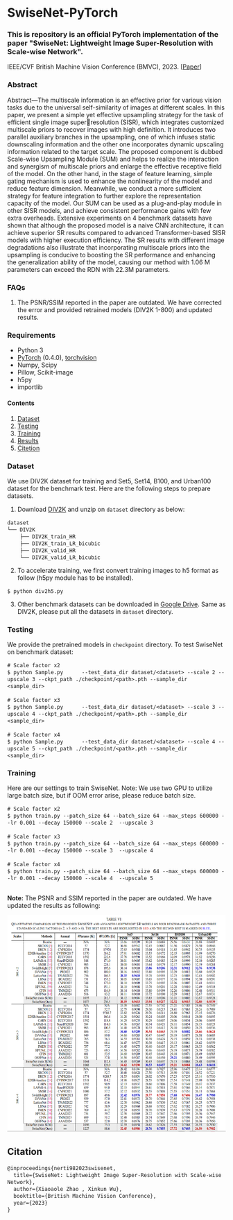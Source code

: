 # SwiseNet-PyTorch
### **This is repository is an official PyTorch implementation of the paper "SwiseNet: Lightweight Image Super-Resolution with Scale-wise Network".**
IEEE/CVF British Machine Vision Conference (BMVC), 2023. [[Paper](https://papers.bmvc2023.org/0286.pdf)]


### Abstract 
Abstract—The multiscale information is an effective prior for various vision tasks due to the universal self-similarity of images at different scales. In this paper, we present a simple yet effective upsampling strategy for the task of efficient single image superresolution (SISR), which integrates customized multiscale priors to recover images with high definition. It introduces two parallel auxiliary branches in the upsampling, one of which infuses static downscaling information and the other one incorporates dynamic upscaling information related to the target scale. The proposed component is dubbed Scale-wise Upsampling Module (SUM) and helps to realize the interaction and synergism of multiscale priors and enlarge the effective receptive field of the model. On the other hand, in the stage of feature learning, simple gating mechanism is used to enhance the nonlinearity of the model and reduce feature dimension. Meanwhile, we conduct a more sufficient strategy for feature integration to further explore the representation capacity of the model. Our SUM can be used as a plug-and-play module in other SISR models, and achieve consistent performance gains with few extra overheads. Extensive experiments on 4 benchmark datasets have shown that although the proposed model is a naive CNN architecture, it can achieve superior SR results compared to advanced Transformer-based SISR models with higher execution efficiency. The SR results with different image degradations also illustrate that incorporating multiscale priors into the upsampling is conducive to boosting the SR performance and enhancing the generalization ability of the model, causing our method with 1.06 M parameters can exceed the RDN with 22.3M parameters.

### FAQs
1. The PSNR/SSIM reported in the paper are outdated. We have corrected the error and provided retrained models (DIV2K 1-800) and updated results. 
### Requirements
- Python 3
- [PyTorch](https://github.com/pytorch/pytorch) (0.4.0), [torchvision](https://github.com/pytorch/vision)
- Numpy, Scipy
- Pillow, Scikit-image
- h5py
- importlib


#### Contents
1. [Dataset](#Dataset)
1. [Testing](#Testing)
1. [Training](#Training)
1. [Results](#Results)
1. [Citetion](#Citetion)


### Dataset
We use DIV2K dataset for training and Set5, Set14, B100, and Urban100 dataset for the benchmark test. Here are the following steps to prepare datasets.

1. Download [DIV2K](https://data.vision.ee.ethz.ch/cvl/DIV2K) and unzip on `dataset` directory as below:
  ```
  dataset
  └── DIV2K
      ├── DIV2K_train_HR
      ├── DIV2K_train_LR_bicubic
      ├── DIV2K_valid_HR
      └── DIV2K_valid_LR_bicubic
  ```
2. To accelerate training, we first convert training images to h5 format as follow (h5py module has to be installed).
```shell
$ python div2h5.py
```
3. Other benchmark datasets can be downloaded in [Google Drive](https://drive.google.com/drive/folders/1t2le0-Wz7GZQ4M2mJqmRamw5o4ce2AVw?usp=sharing). Same as DIV2K, please put all the datasets in `dataset` directory.

### Testing
We provide the pretrained models in `checkpoint` directory. To test SwiseNet on benchmark dataset:
```shell
# Scale factor x2
$ python Sample.py      --test_data_dir dataset/<dataset> --scale 2 --upscale 3 --ckpt_path ./checkpoint/<path>.pth --sample_dir <sample_dir>

# Scale factor x3                
$ python Sample.py      --test_data_dir dataset/<dataset> --scale 3 --upscale 4 --ckpt_path ./checkpoint/<path>.pth --sample_dir <sample_dir>

# Scale factor x4
$ python Sample.py      --test_data_dir dataset/<dataset> --scale 4 --upscale 5 --ckpt_path ./checkpoint/<path>.pth --sample_dir <sample_dir>
```

### Training
Here are our settings to train SwiseNet. Note: We use two GPU to utilize large batch size, but if OOM error arise, please reduce batch size.
```shell
# Scale factor x2
$ python train.py --patch_size 64 --batch_size 64 --max_steps 600000 --lr 0.001 --decay 150000 --scale 2  --upscale 3

# Scale factor x3
$ python train.py --patch_size 64 --batch_size 64 --max_steps 600000 --lr 0.001 --decay 150000 --scale 3  --upscale 4

# Scale factor x4
$ python train.py --patch_size 64 --batch_size 64 --max_steps 600000 --lr 0.001 --decay 150000 --scale 4  --upscale 5               
                      
 ```

**Note:** The PSNR and SSIM reported in the paper are outdated. We have updated the results as following:
<div align="center">


<img width="780" height="500" src="results.png">
</div>
</p>
</details>


## Citation
```
@inproceedings{nerti982023swisenet,
  title={SwiseNet: Lightweight Image Super-Resolution with Scale-wise Network},
  author={Xiaoaole Zhao , Xinkun Wu},
  booktitle={British Machine Vision Conference},
  year={2023}
}
```





 
